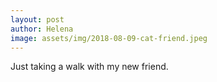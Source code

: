 ```yaml
---
layout: post
author: Helena
image: assets/img/2018-08-09-cat-friend.jpeg
---
```


Just taking a walk with my new friend. 
